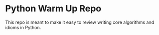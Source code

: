 # Python Warm Up Repo 

This repo is meant to make it easy to review writing core algorithms and idioms in Python. 